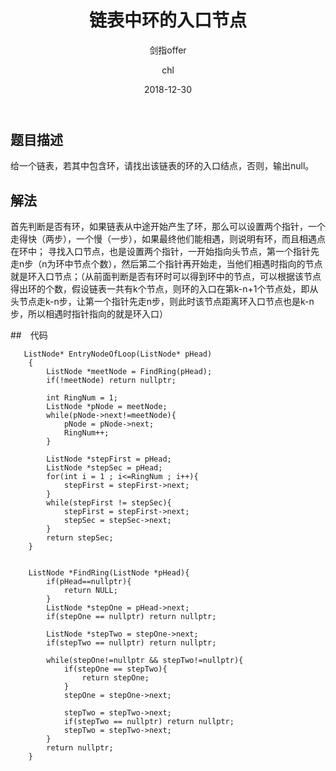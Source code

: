 ﻿---
layout:     post
title:      "链表中环的入口节点"
subtitle:   "剑指offer"
date:       2018-12-30
author:     "chl"
header-img: "/img/jzoffer.jpg"
tags:
    - 剑指offer
    - 算法
    - 数据结构
--- 

## 题目描述
给一个链表，若其中包含环，请找出该链表的环的入口结点，否则，输出null。


## 解法
首先判断是否有环，如果链表从中途开始产生了环，那么可以设置两个指针，一个走得快（两步），一个慢（一步），如果最终他们能相遇，则说明有环，而且相遇点在环中；
寻找入口节点，也是设置两个指针，一开始指向头节点，第一个指针先走n步（n为环中节点个数），然后第二个指针再开始走，当他们相遇时指向的节点就是环入口节点；（从前面判断是否有环时可以得到环中的节点，可以根据该节点得出环的个数，假设链表一共有k个节点，则环的入口在第k-n+1个节点处，即从头节点走k-n步，让第一个指针先走n步，则此时该节点距离环入口节点也是k-n步，所以相遇时指针指向的就是环入口）

##　代码
```
   ListNode* EntryNodeOfLoop(ListNode* pHead)
    {
        ListNode *meetNode = FindRing(pHead);
        if(!meetNode) return nullptr;
         
        int RingNum = 1;
        ListNode *pNode = meetNode;
        while(pNode->next!=meetNode){
            pNode = pNode->next;
            RingNum++;
        }
         
        ListNode *stepFirst = pHead;
        ListNode *stepSec = pHead;
        for(int i = 1 ; i<=RingNum ; i++){
            stepFirst = stepFirst->next;
        }
        while(stepFirst != stepSec){
            stepFirst = stepFirst->next;
            stepSec = stepSec->next;
        }
        return stepSec;
    }
     
     
    ListNode *FindRing(ListNode *pHead){
        if(pHead==nullptr){
            return NULL;
        }
        ListNode *stepOne = pHead->next;
        if(stepOne == nullptr) return nullptr;
         
        ListNode *stepTwo = stepOne->next;
        if(stepTwo == nullptr) return nullptr;
         
        while(stepOne!=nullptr && stepTwo!=nullptr){
            if(stepOne == stepTwo){
                return stepOne;
            }
            stepOne = stepOne->next;
             
            stepTwo = stepTwo->next;
            if(stepTwo == nullptr) return nullptr;
            stepTwo = stepTwo->next;           
        }
        return nullptr;
    }
```